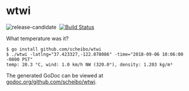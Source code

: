 # wtwi

![release-candidate](http://img.shields.io/badge/status-pre--alpha-lightgrey.svg)&nbsp;
[![Build Status](http://img.shields.io/travis/scheibo/wtwi.svg)](https://travis-ci.org/scheibo/wtwi)

What temperature was it?

    $ go install github.com/scheibo/wtwi
    $ ./wtwi -latlng="37.423327,-122.078086" -time="2018-09-06 10:06:00 -0800 PST"
    temp: 20.3 °C, wind: 1.0 km/h NW (320.0°), density: 1.203 kg/m³

The generated GoDoc can be viewed at
[godoc.org/github.com/scheibo/wtwi](https://godoc.org/github.com/scheibo/wtwi).
